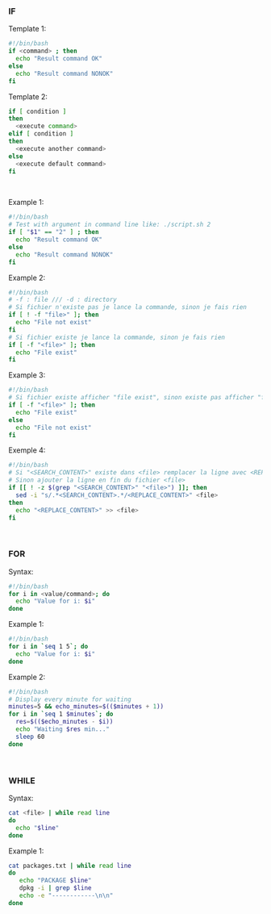 ### IF
Template 1:
```bash
#!/bin/bash
if <command> ; then
  echo "Result command OK"
else
  echo "Result command NONOK"
fi
```

Template 2:
```bash
if [ condition ]
then
  <execute command>
elif [ condition ]
then
  <execute another command>
else
  <execute default command>
fi
```

<br>

Example 1:
```bash
#!/bin/bash
# Test with argument in command line like: ./script.sh 2
if [ "$1" == "2" ] ; then
  echo "Result command OK"
else
  echo "Result command NONOK"
fi
```

Example 2:
```bash
#!/bin/bash
# -f : file /// -d : directory
# Si fichier n'existe pas je lance la commande, sinon je fais rien
if [ ! -f "file>" ]; then
  echo "File not exist"
fi
# Si fichier existe je lance la commande, sinon je fais rien
if [ -f "<file>" ]; then
  echo "File exist"
fi
```

Example 3:
```bash
#!/bin/bash
# Si fichier existe afficher "file exist", sinon existe pas afficher "file not exist"
if [ -f "<file>" ]; then
  echo "File exist"
else
  echo "File not exist"
fi
```

Exemple 4:
```bash
#!/bin/bash
# Si "<SEARCH_CONTENT>" existe dans <file> remplacer la ligne avec <REPLACE_CONTENT>
# Sinon ajouter la ligne en fin du fichier <file>
if [[ ! -z $(grep "<SEARCH_CONTENT>" "<file>") ]]; then
  sed -i "s/.*<SEARCH_CONTENT>.*/<REPLACE_CONTENT>" <file>
then
  echo "<REPLACE_CONTENT>" >> <file>
fi
```

<br>

### FOR

Syntax:
```bash
#!/bin/bash
for i in <value/command>; do
  echo "Value for i: $i"
done
```

Example 1:
```bash
#!/bin/bash
for i in `seq 1 5`; do
  echo "Value for i: $i"
done
```

Example 2:
```bash
#!/bin/bash
# Display every minute for waiting
minutes=5 && echo_minutes=$(($minutes + 1))
for i in `seq 1 $minutes`; do
  res=$(($echo_minutes - $i))
  echo "Waiting $res min..."
  sleep 60
done
```

<br>

### WHILE

Syntax:
```bash
cat <file> | while read line
do
  echo "$line"
done
```

Example 1:
```bash
cat packages.txt | while read line
do
   echo "PACKAGE $line"
   dpkg -i | grep $line
   echo -e "------------\n\n"
done
```
